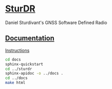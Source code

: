 # [SturDR](https://github.com/sturdivant20/sturdr/)
Daniel Sturdivant's GNSS Software Defined Radio

## [Documentation](https://sturdivant20.github.io/sturdr/index.html)
[Instructions](https://daler.github.io/sphinxdoc-test/includeme.html)
```bash
cd docs
sphinx-quickstart
cd ../sturdr
sphinx-apidoc -o ../docs .
cd ../docs
make html
```